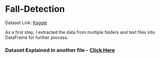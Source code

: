 # Fall-Detection

Dataset Link: [Kaggle](https://www.kaggle.com/datasets/nvnikhil0001/sis-fall-original-dataset)

As a first step, I extracted the data from multiple folders and text files into DataFrame for further process.

### Dataset Explained in another file - [Click Here](https://github.com/BenedictRaymond/Fall-Detection/blob/main/About%20Dataset.txt)
